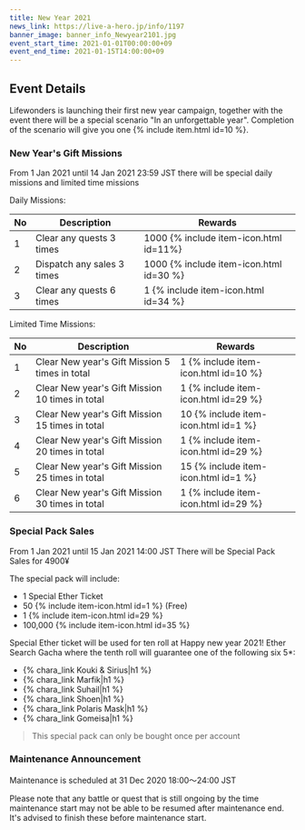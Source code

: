 ```yaml
---
title: New Year 2021
news_link: https://live-a-hero.jp/info/1197
banner_image: banner_info_Newyear2101.jpg
event_start_time: 2021-01-01T00:00:00+09
event_end_time: 2021-01-15T14:00:00+09
---
```


## Event Details

Lifewonders is launching their first new year campaign, together with the event
there will be a special scenario "In an unforgettable year". Completion of the scenario will give you
one {% include item.html id=10 %}.

### New Year's Gift Missions

From 1 Jan 2021 until 14 Jan 2021 23:59 JST there will be special daily missions and limited time missions

Daily Missions:

| No  | Description      | Rewards      |
|----|-----------------------------------------------------------|----------------|
| 1  | Clear any quests 3 times | 1000 {% include item-icon.html id=11%}    |
| 2  | Dispatch any sales 3 times | 1000 {% include item-icon.html id=30 %}    |
| 3  | Clear any quests 6 times | 1 {% include item-icon.html id=34 %}    |

Limited Time Missions: 

| No  | Description      | Rewards      |
|----|-----------------------------------------------------------|----------------|
| 1  | Clear New year's Gift Mission 5 times in total | 1 {% include item-icon.html id=10 %}    |
| 2  | Clear New year's Gift Mission 10 times in total | 1 {% include item-icon.html id=29 %}    |
| 3  | Clear New year's Gift Mission 15 times in total | 10 {% include item-icon.html id=1 %}    |
| 4  | Clear New year's Gift Mission 20 times in total | 1 {% include item-icon.html id=29 %}    |
| 5  | Clear New year's Gift Mission 25 times in total| 15 {% include item-icon.html id=1 %}    |
| 6  | Clear New year's Gift Mission 30 times in total | 1 {% include item-icon.html id=29 %}    |

### Special Pack Sales 

From 1 Jan 2021 until 15 Jan 2021 14:00 JST There will be Special Pack Sales for 4900¥ 

The special pack will include:
- 1 Special Ether Ticket
- 50 {% include item-icon.html id=1 %}  (Free)
- 1 {% include item-icon.html id=29 %} 
- 100,000 {% include item-icon.html id=35 %} 

Special Ether ticket will be used for ten roll at Happy new year 2021! Ether Search Gacha where the tenth roll will guarantee one of the following six 5*:
- {% chara_link Kouki & Sirius|h1 %}
- {% chara_link Marfik|h1 %}
- {% chara_link Suhail|h1 %}
- {% chara_link Shoen|h1 %}
- {% chara_link Polaris Mask|h1 %}
- {% chara_link Gomeisa|h1 %}

> This special pack can only be bought once per account


### Maintenance Announcement

Maintenance is scheduled at
31 Dec 2020 18:00～24:00 JST

Please note that any battle or quest that is still ongoing by the time maintenance start may not be able to be resumed after maintenance end.
It's advised to finish these before maintenance start.
